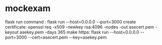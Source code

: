 # mockexam
flask run command :  flask run --host=0.0.0.0 --port=3000 
create certificate: openssl req -x509 -newkey rsa:4096 -nodes -out asecert.pem -keyout asekey.pem -days 365
make https:  flask run --host=0.0.0.0 --port=3000 --cert=asecert.pem --key=asekey.pem
